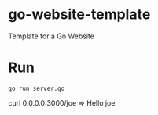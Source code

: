 # go-website-template

Template for a Go Website

# Run

    go run server.go

curl 0.0.0.0:3000/joe
=> Hello joe
